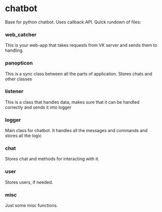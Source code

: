 # chatbot
Base for python chatbot. Uses callback API.
Quick rundown of files:

### web_catcher
This is your web-app that takes requests from VK server and sends them to handling.

### panopticon
This is a sync class between all the parts of application. Stores chats and other classes

### listener
This is a class that handles data, makes sure that it can be handled correctly and sends it into logger

### logger
Main class for chatbot. It handles all the messages and commands and stores all the logic 

### chat
Stores chat and methods for interacting with it. 

### user
Stores users, if needed. 

### misc
Just some misc functions.
